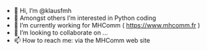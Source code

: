 - 👋 Hi, I’m @klausfmh
- 👀 Amongst others I’m interested in Python coding
- 🌱 I’m currently working for MHComm ( https://www.mhcomm.fr )
- 💞️ I’m looking to collaborate on ...
- 📫 How to reach me: via the MHComm web site

<!---
klausfmh/klausfmh is a ✨ special ✨ repository because its `README.md` (this file) appears on your GitHub profile.
You can click the Preview link to take a look at your changes.
--->
